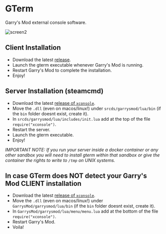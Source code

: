 # GTerm
Garry's Mod external console software.

![screen2](https://i.imgur.com/N0VEKPM.png)

## Client Installation
- Download the latest [release](https://github.com/Earu/GTerm/releases).
- Launch the gterm executable whenever Garry's Mod is running.
- Restart Garry's Mod to complete the installation.
- Enjoy!

## Server Installation (steamcmd)
- Download the latest [release of `xconsole`](https://github.com/Earu/gmsv_xconsole_x64/releases).
- Move the `.dll` (even on macos/linux!) under `srcds/garrysmod/lua/bin` (if the `bin` folder doesnt exist, create it).
- In `srcds/garrysmod/lua/includes/init.lua` add at the top of the file `require("xconsole")`.
- Restart the server.
- Launch the gterm executable.
- Enjoy!

*IMPORTANT NOTE: If you run your server inside a docker container or any other sandbox you will need to install gterm within that sandbox or give the container the rights to write to `/tmp` on UNIX systems.*

## In case GTerm does NOT detect your Garry's Mod CLIENT installation
- Download the latest [release of `xconsole`](https://github.com/Earu/gmsv_xconsole_x64/releases).
- Move the `.dll` (even on macos/linux!) under `GarrysMod/garrysmod/lua/bin` (if the `bin` folder doesnt exist, create it).
- In `GarrysMod/garrysmod/lua/menu/menu.lua` add at the bottom of the file `require("xconsole")`.
- Restart Garry's Mod.
- Voila!
